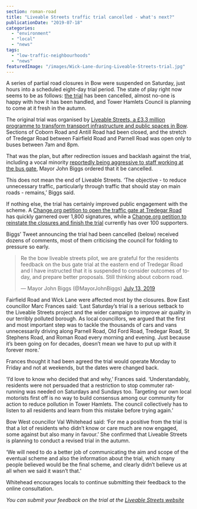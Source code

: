 ```yaml
---
section: roman-road
title: "Liveable Streets traffic trial cancelled - what's next?"
publicationDate: "2019-07-18"
categories: 
  - "environment"
  - "local"
  - "news"
tags: 
  - "low-traffic-neighbourhoods"
  - "news"
featuredImage: "/images/Wick-Lane-during-Liveable-Streets-trial.jpg"
---
```


A series of partial road closures in Bow were suspended on Saturday, just hours into a scheduled eight-day trial period. The state of play right now seems to be as follows: [the trial](https://romanroadlondon.com/access-roads-closed-bow-liveable-streets-trial/) has been cancelled, almost no-one is happy with how it has been handled, and Tower Hamlets Council is planning to come at it fresh in the autumn.

The original trial was organised by [Liveable Streets, a £3.3 million programme to transform transport infrastructure and public spaces in Bow](https://romanroadlondon.com/tfl-plans-3-million-transformation-bow-roman-road/). Sections of Coborn Road and Antill Road had been closed, and the stretch of Tredegar Road between Fairfield Road and Parnell Road was open only to buses between 7am and 8pm. 

That was the plan, but after redirection issues and backlash against the trial, including a vocal minority [reportedly being aggressive to staff working at the bus gate](https://www.eastlondonadvertiser.co.uk/news/politics/bow-liveable-streets-trial-suspended-1-6163506), Mayor John Biggs ordered that it be cancelled.

This does not mean the end of Liveable Streets. ‘The objective - to reduce unnecessary traffic, particularly through traffic that should stay on main roads - remains,’ Biggs said.

If nothing else, the trial has certainly improved public engagement with the scheme. A [Change.org petition to open the traffic gate at Tredegar Road](https://www.change.org/p/rushanara-ali-mp-action-to-stop-the-bus-gate-in-tredegar-road-bow-and-other-changes-that-are-linked?recruiter=315698663&utm_source=share_petition&utm_medium=copylink&utm_campaign=share_petition&utm_term=Search%3ESAP%3EUK%3ENonBrand%3EBMM&use_react=false) has quickly garnered over 1,800 signatures, while a [Change.org petition to reinstate the closures and finish the trial](https://www.change.org/p/mayor-of-tower-hamlets-reinstate-bow-liveable-streets-road-closures) currently has over 100 supporters.

Biggs’ Tweet announcing the trial had been cancelled (below) received dozens of comments, most of them criticising the council for folding to pressure so early.

<blockquote class="twitter-tweet" data-lang="en"><p lang="en" dir="ltr">Re the bow liveable streets pilot, we are grateful for the residents feedback on the bus gate trial at the eastern end of Tredegar Road and I have instructed that it is suspended to consider outcomes of today, and prepare better proposals. Still thinking about coborn road.</p>— Mayor John Biggs (@MayorJohnBiggs) <a href="https://twitter.com/MayorJohnBiggs/status/1150098551747284997?ref_src=twsrc%5Etfw">July 13, 2019</a></blockquote>

Fairfield Road and Wick Lane were affected most by the closures. Bow East councillor Marc Frances said: ‘Last Saturday’s trial is a serious setback to the Liveable Streets project and the wider campaign to improve air quality in our terribly polluted borough. As local councillors, we argued that the first and most important step was to tackle the thousands of cars and vans unnecessarily driving along Parnell Road, Old Ford Road, Tredegar Road, St Stephens Road, and Roman Road every morning and evening. Just because it’s been going on for decades, doesn’t mean we have to put up with it forever more.’

Frances thought it had been agreed the trial would operate Monday to Friday and not at weekends, but the dates were changed back. 

‘I’d love to know who decided that and why,’ Frances said. ‘Understandably, residents were not persuaded that a restriction to stop commuter rat-running was needed on Saturdays and Sundays too. Targeting our own local motorists first off is no way to build consensus among our community for action to reduce pollution in Tower Hamlets. The council collectively has to listen to all residents and learn from this mistake before trying again.’

Bow West councillor Val Whitehead said: ‘For me a positive from the trial is that a lot of residents who didn’t know or care much are now engaged, some against but also many in favour.’ She confirmed that Liveable Streets is planning to conduct a revised trial in the autumn. 

‘We will need to do a better job of communicating the aim and scope of the eventual scheme and also the information about the trial, which many people believed would be the final scheme, and clearly didn’t believe us at all when we said it wasn’t that.’ 

Whitehead encourages locals to continue submitting their feedback to the online consultation.

_You can submit your feedback on the trial at the_ [_Liveable Streets website_](https://www.pclconsult.co.uk/bowtrial)
